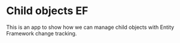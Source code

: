 # Child objects EF

This is an app to show how we can manage child objects with Entity Framework change tracking.